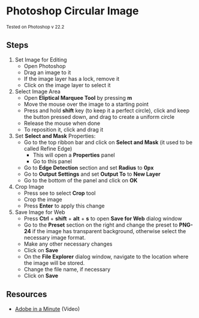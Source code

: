 # Photoshop Circular Image

<small>
Tested on Photoshop v 22.2
</small>

<br>

## Steps

1. Set Image for Editing
    - Open Photoshop
    - Drag an image to it
    - If the image layer has a lock, remove it
    - Click on the image layer to select it 
2. Select Image Area
    - Open **Eliptical Marquee Tool** by pressing **m**
    - Move the mouse over the image to a starting point
    - Press and hold **shift** key (to keep it a perfect circle), click and keep the button pressed down, and drag to create a uniform circle
    - Release the mouse when done
    - To reposition it, click and drag it   
3. Set **Select and Mask** Properties:
    - Go to the top ribbon bar and click on **Select and Mask** (it used to be called Refine Edge)
        - This will open a **Properties** panel
        - Go to this panel
    - Go to **Edge Detection** section and set **Radius** to **0px**
    -  Go to **Output Settings** and set **Output To** to **New Layer**
    - Go to the bottom of the panel and click on **OK**
4. Crop Image
    - Press see to select **Crop** tool
    - Crop the image
    - Press **Enter** to apply this change
5. Save Image for Web
    - Press **Ctrl** + **shift** + **alt** + **s** to open **Save for Web** dialog window
    - Go to the **Preset** section on the right and change the preset to **PNG-24** if the image has transparent background, otherwise select the necessary image format.
    - Make any other necessary changes 
    - Click on **Save**
    - On the **File Explorer** dialog window, navigate to the location where the image will be stored.
    - Change the file name, if necessary
    - Click on **Save**
    
## Resources
- [Adobe in a Minute](https://www.youtube.com/watch?v=ykYQjkKWgr8) (Video)
